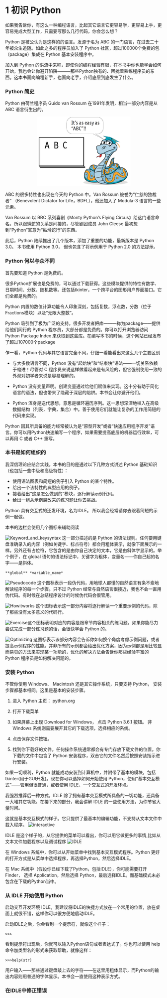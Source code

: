 # 1 初识 Python

如果我告诉你，有这么一种编程语言，比起其它语言它更容易学，更容易上手，更容易完成大型工作，只需要写那么几行代码，你会怎么想？

Python 是被公认为是这样的的语言。发源于名为 ABC 的一门语言，在过去二十年被众生追随。如此之多的程序员加入了 Python 社区，超过100000个免费的包（package）集成在 Python 基本安装程序中。

加入到 Python 的洪流中来吧，即使你的编程经验有限，在本书中你也能学会如何开始。我也会让你避开陷阱———那些Python独有的、困扰着熟练程序员的东西。这本书面向编程新手，也面向老手，介绍底层到底发生了什么。

### Python 简史
Python 由荷兰程序员 Guido van Rossum 在1991年发明，相当一部分内容是从 ABC 语言衍生出的。

<p align="center"><img src="img/PWF_1_1.png" height="222px" width="301px" /></p>

ABC 的很多特性也出现在今天的 Python 中。Van Rossum 被誉为“仁慈的独裁者” （Benevolent Dictator for Life，BDFL），他还加入了 Modula-3 语言的一些元素。

Van Rossum 以 BBC 系列喜剧《Monty Python’s Flying Circus》给这门语言命名，所以跟蟒蛇的关系是间接的，尽管剧团成员 John Cleese 最初想到“Python”寓意为“黏滑蛇行”的东西。

此后，Python 陆续推出了几个版本，添加了重要的功能，最新版本是 Python 3.0。 本书使用 Python 3.0， 但也包含了将示例用于 Python 2.0 的方法提示。

### Python 何以与众不同
首先要知道 Python 是免费的。

很多Python扩展也是免费的，可以通过下载获得。这些模块提供的特性有数学、日期时间、分数、随机数等。还包括tkinter，一个跨平台的图形用户界面接口。它们全都是免费的。

Python 内置的数值计算功能令人印象深刻，包括复数，浮点数，分数（位于Fractions模块）以及“无限大整数”。

Python 吸引到了极为广泛的支持。很多开发者把库———称为package——提供给他们同行的 Python 程序员，大部分都是免费的。你可以打开浏览器访问 Python Package Index 来获取到这些库。在编写本书的时候，这个网站已经发布了超过107000个package

乍一看，Python 代码与其它语言完全不同，仔细一看能看出来这么几个主要区别

- 与大多数语言不同，Python 没有“起始块”和“结束块”语法——一切关系依赖于缩进！尽管对 C 程序员来说这样做看起来是有风险的，但它强制使用一致的外观对初学者来说是容易理解的。

- Python 没有变量声明。创建变量通过给他们赋值来实现。这十分有助于简化语言的语法，但也带来了隐藏于深层的陷阱。本书会让你避开他们。

- Python 浑身是迭代思想，意思是循环遍历序列。这一思想深深地植入在高级数据结构（列表，字典，集合）中。善于使用它们就能让复杂的工作用简短的代码来实现。

Python 因其所具备的能力经常被认为是“原型开发”或者“快速应用程序开发”语言。你可以用Python快速编写一个程序，如果需要提高底层的机器运行效率，可以再用 C 或者 C++ 重写。

### 本书是如何组织的
我深信理论应结合实践。本书的目的是通过以下几种方式讲述 Python 基础知识（也包括一些中级和高级特性）：

- 使用语法图表和简短的例子引入 Python 的某个特性。
- 给出一个该特性的典型应用的例子。
- 接着给出“这是怎么做到的”模块，逐行解读示例代码。
- 给出一组从示例魔改来的练习题让你去挑战。

Python 具有交互式的还发环境，名为IDLE。 所以我会经常请你去跟着简短的示例一起做。

本书的边栏会使用几个图标来辅助阅读

![Keyword_and_keysyntax]()
这一部分描述的是 Python 的语法规则。任何要用键盘准确录入的内容（例如关键字、标点符号）都会用粗体表示，就像下面展示的一样。另外还有占位符，它包含的是由你自己决定的文本，它是由斜体字显示的。举个例子，在 global 语句的语法标记中，关键字为粗体，变量名——你自己起的名字——是斜体。
```
**global** *variable_name*
```

![Pseudocode]()
这个图标表示一段伪代码，用地球人都懂的自然语言有条不紊地解读程序的每一个步骤。只不过 Python 经常与自然语言很接近，我也不会一直用伪代码。有时候在总结程序设计的时候伪代码会很管用。

![Howitworks]()
这个图标表示这一部分内容将逐行解读一个重要示例的代码，除了那些没有太多意义的代码行。

![Exercise]()这个图标表明对应的内容是跟章节内容相关的练习题。如果你能尽力尝试完成一部分练习题的话，会很快学会 Python 的。

![Optimizing]() 这图标表示该部分内容会告诉你如何换个角度考虑示例问题，或者提高示例程序的性能。并非所有的示例都会给出优化方案，因为示例都是用比较显而易见的方法来实现某一功能的，优化的解决方法会告诉你那些经验丰富的 Python 程序员是如何解决问题的。

### 安装 Python
不管你使用 Windows、 Macintosh 还是其它操作系统，只要支持 Python， 安装步骤都基本相同。这里是基本的安装步骤。

1. 进入 Python 主页： python.org

2. 打开下载菜单

3. 如果屏幕上出现 Download for Windows， 点击 Python 3.6.1 按钮。 非 Windows 系统则需要展开其它的下载选项，选择相应的系统。

4. 点击保存文件按钮。

5. 找到你下载好的文件。任何操作系统通常都会有专门存放下载文件的位置。你下载的文件中包含了 Python 安装程序，双击它的文件名然后按照安装指示进行安装。

如果一切顺利，Python 就能成功安装到计算机中，并附带了基本的模块，包括tkinter(用于GUI开发)。现在你可以选择如何开始使用 Python，使用“基本交互模式”——管用但很普通，或者使用 IDLE，一个交互式的开发环境。

我强烈推荐后一种方式，IDLE 除了拥有基本交互模式所具备的一切功能，还具备一大堆其它功能。在接下来的部分，我会讲解 IDLE 的一些使用方法，为你节省大量时间。

这就是基本交互模式的样子。它只提供了最基本的编辑功能，不支持从文本文件中载入程序。
![interactive]()

IDLE 是这个样子的，从它提供的菜单可以看出，你可以用它做更多的事情,比如从文本文件加载程序以及调试程序
![IDLE]()

在 Windows 系统中，你可以从开始菜单中找到基本交互模式程序。Python 更好的打开方式是从菜单中选择程序，再选择Python，然后选择IDLE。

在 Mac 系统中（假设你已经下载了Python，包括IDLE），你可能需要打开 Finder， 选择 Application，然后选择 Python，最后选择IDLE。而基础模式未必包含在下载的Python当中。

### 从 IDLE 开始使用 Python
启动交互开发环境 IDLE，我建议将IDLE的快捷方式放在一个常用的位置，放在桌面上就很不错，这样你可以很方便地启动IDLE。

启动IDLE之后，你会看到一个提示符，就像这个样子：
```
>>>
```
看到提示符出现后，你就可以输入Python语句或者表达式了。你也可以使用 help 命令加类型名的形式来获取帮助，就像这样：
```
>>>help(str)
```
用户输入——那些通过键盘敲上去的字符——在这里用粗体显示，而Python的输出内容则用普通的字体显示。本书会一直使用这种表示方式。

### 在IDLE中修正错误
